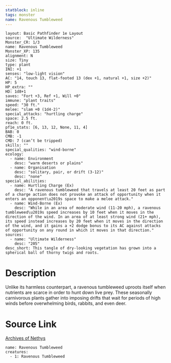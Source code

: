 ```yaml
---
statblock: inline
tags: monster
name: Ravenous Tumbleweed
---
```

```statblock
layout: Basic Pathfinder 1e Layout
source:  "Ultimate Wilderness"
Monster_CR: 1/3
name: Ravenous Tumbleweed
Monster_XP: 135
alignment: N
size: Tiny
type: plant
INI: +1
senses: "low-light vision"
AC: "14, touch 13, flat-footed 13 (dex +1, natural +1, size +2)"
HP: 5
HP_extra: ""
HD: 1d8+1
saves: "Fort +3, Ref +1, Will +0"
immune: "plant traits"
speed: "30 ft."
melee: "slam +0 (1d4-2)"
special_attacks: "hurtling charge"
space: 2.5 ft.
reach: 0 ft.
pf1e_stats: [6, 13, 12, None, 11, 4]
BAB: 0
CMB: -1
CMD: 7 (can’t be tripped)
skills: ""
special_qualities: "wind-borne"
ecology:
  - name: Environment
    desc: "warm deserts or plains"
  - name: Organisation
    desc: "solitary, pair, or drift (3-12)"
    desc: "none"
special_abilities:
  - name: Hurtling Charge (Ex)
    desc: "A ravenous tumbleweed that travels at least 20 feet as part of a charge action does not provoke an attack of opportunity when it enters an opponent\u2019s space to make a melee attack."
  - name: Wind-Borne (Ex)
    desc: "While in an area of moderate wind (11-20 mph), a ravenous tumbleweed\u2019s speed increases by 10 feet when it moves in the direction of the wind. In an area of at least strong wind (21+ mph), its speed instead increases by 20 feet when it moves in the direction of the wind, and it gains a +2 dodge bonus to its AC against attacks of opportunity on any round in which it moves in that direction."
sources:
  - name: "Ultimate Wilderness"
    desc: "205"
desc_short: This tangle of dry-looking vegetation has grown into a spherical ball of thorny twigs and roots.
```
# Description
Unlike its harmless counterpart, a ravenous tumbleweed uproots itself when nutrients are scarce in order to hunt down live prey. These seasonally carnivorous plants gather into imposing drifts that wait for periods of high winds before overwhelming birds, rabbits, and even deer.
# Source Link
[Archives of Nethys](https://aonprd.com/MonsterDisplay.aspx?ItemName=Ravenous%20Tumbleweed)
```encounter-table
name: Ravenous Tumbleweed
creatures:
  - 1: Ravenous Tumbleweed
```
